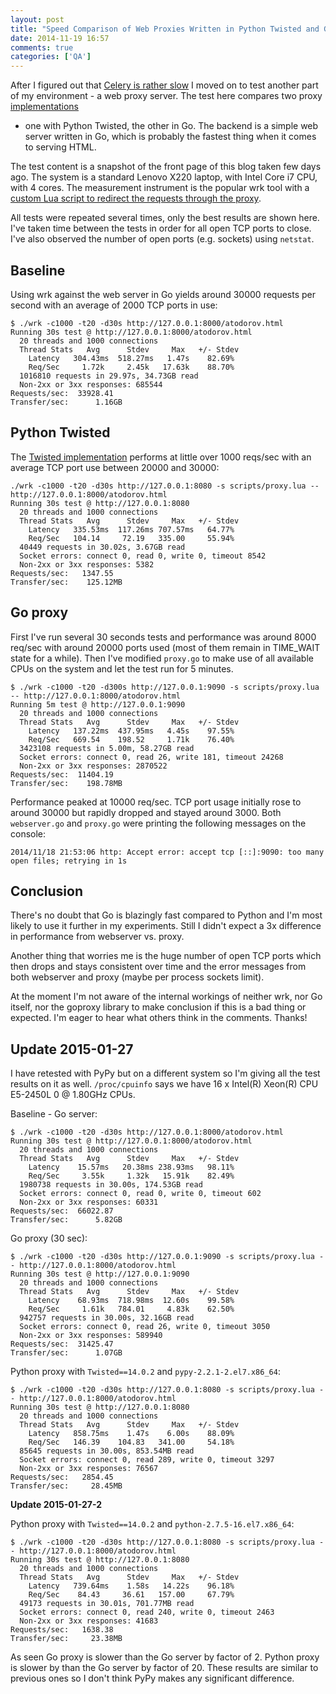 ```yaml
---
layout: post
title: "Speed Comparison of Web Proxies Written in Python Twisted and Go"
date: 2014-11-19 16:57
comments: true
categories: ['QA']
---
```


After I figured out that
[Celery is rather slow](/blog/2014/11/11/speeding-up-celery-backends-part-3/)
I moved on to test another part of my environment - a web proxy server.
The test here compares two proxy 
[implementations](https://gist.github.com/atodorov/666035d270d97d982cd5)
- one with Python Twisted,
the other in Go. The backend is a simple web server written in Go, which is
probably the fastest thing when it comes to serving HTML.

The test content is a snapshot of the front page of this blog taken few days ago.
The system is a standard Lenovo X220 laptop, with Intel Core i7 CPU, with 4 cores.
The measurement instrument is the popular wrk tool with a
[custom Lua script to redirect the requests through the proxy](/blog/2014/11/18/proxy-support-for-wrk-http-benchmarking-tool/).

All tests were repeated several times, only the best results are shown here.
I've taken time between the tests in order for all open TCP ports to close.
I've also observed the number of open ports (e.g. sockets) using `netstat`.

Baseline
--------

Using wrk against the web server in Go yields around 30000 requests per second
with an average of 2000 TCP ports in use:

    $ ./wrk -c1000 -t20 -d30s http://127.0.0.1:8000/atodorov.html
    Running 30s test @ http://127.0.0.1:8000/atodorov.html
      20 threads and 1000 connections
      Thread Stats   Avg      Stdev     Max   +/- Stdev
        Latency   304.43ms  518.27ms   1.47s    82.69%
        Req/Sec     1.72k     2.45k   17.63k    88.70%
      1016810 requests in 29.97s, 34.73GB read
      Non-2xx or 3xx responses: 685544
    Requests/sec:  33928.41
    Transfer/sec:      1.16GB


Python Twisted
--------------

The [Twisted implementation](https://gist.github.com/atodorov/666035d270d97d982cd5)
performs at little over 1000 reqs/sec with an average TCP port use between 20000 and 30000:

    ./wrk -c1000 -t20 -d30s http://127.0.0.1:8080 -s scripts/proxy.lua -- http://127.0.0.1:8000/atodorov.html
    Running 30s test @ http://127.0.0.1:8080
      20 threads and 1000 connections
      Thread Stats   Avg      Stdev     Max   +/- Stdev
        Latency   335.53ms  117.26ms 707.57ms   64.77%
        Req/Sec   104.14     72.19   335.00     55.94%
      40449 requests in 30.02s, 3.67GB read
      Socket errors: connect 0, read 0, write 0, timeout 8542
      Non-2xx or 3xx responses: 5382
    Requests/sec:   1347.55
    Transfer/sec:    125.12MB


Go proxy
--------

First I've run several 30 seconds tests and performance was around 8000 req/sec
with around 20000 ports used (most of them remain in TIME_WAIT state for a while).
Then I've modified `proxy.go` to make use of all available CPUs on the system and let
the test run for 5 minutes.

    $ ./wrk -c1000 -t20 -d300s http://127.0.0.1:9090 -s scripts/proxy.lua -- http://127.0.0.1:8000/atodorov.html
    Running 5m test @ http://127.0.0.1:9090
      20 threads and 1000 connections
      Thread Stats   Avg      Stdev     Max   +/- Stdev
        Latency   137.22ms  437.95ms   4.45s    97.55%
        Req/Sec   669.54    198.52     1.71k    76.40%
      3423108 requests in 5.00m, 58.27GB read
      Socket errors: connect 0, read 26, write 181, timeout 24268
      Non-2xx or 3xx responses: 2870522
    Requests/sec:  11404.19
    Transfer/sec:    198.78MB

Performance peaked at 10000 req/sec. TCP port usage initially rose to around 30000
but rapidly dropped and stayed around 3000. Both `webserver.go` and `proxy.go` were
printing the following messages on the console:

    2014/11/18 21:53:06 http: Accept error: accept tcp [::]:9090: too many open files; retrying in 1s

Conclusion
----------

There's no doubt that Go is blazingly fast compared to Python and I'm most likely to use it
further in my experiments. Still I didn't expect a 3x difference in performance from webserver vs. proxy.

Another thing that worries me is the huge number of open TCP ports which then drops and stays
consistent over time and the error messages from both webserver and proxy (maybe per process sockets limit).

At the moment I'm not aware of the internal workings of neither wrk, nor
Go itself, nor the goproxy library to make conclusion if this is a bad thing or expected.
I'm eager to hear what others think in the comments. Thanks!


Update 2015-01-27
-----------------

I have retested with PyPy but on a different system so I'm giving all the test results
on it as well. `/proc/cpuinfo` says we have 16 x Intel(R) Xeon(R) CPU E5-2450L 0 @ 1.80GHz
CPUs. 

Baseline - Go server:

    $ ./wrk -c1000 -t20 -d30s http://127.0.0.1:8000/atodorov.html
    Running 30s test @ http://127.0.0.1:8000/atodorov.html
      20 threads and 1000 connections
      Thread Stats   Avg      Stdev     Max   +/- Stdev
        Latency    15.57ms   20.38ms 238.93ms   98.11%
        Req/Sec     3.55k     1.32k   15.91k    82.49%
      1980738 requests in 30.00s, 174.53GB read
      Socket errors: connect 0, read 0, write 0, timeout 602
      Non-2xx or 3xx responses: 60331
    Requests/sec:  66022.87
    Transfer/sec:      5.82GB


Go proxy (30 sec):

    $ ./wrk -c1000 -t20 -d30s http://127.0.0.1:9090 -s scripts/proxy.lua -- http://127.0.0.1:8000/atodorov.html
    Running 30s test @ http://127.0.0.1:9090
      20 threads and 1000 connections
      Thread Stats   Avg      Stdev     Max   +/- Stdev
        Latency    68.93ms  718.98ms  12.60s    99.58%
        Req/Sec     1.61k   784.01     4.83k    62.50%
      942757 requests in 30.00s, 32.16GB read
      Socket errors: connect 0, read 26, write 0, timeout 3050
      Non-2xx or 3xx responses: 589940
    Requests/sec:  31425.47
    Transfer/sec:      1.07GB


Python proxy with `Twisted==14.0.2` and `pypy-2.2.1-2.el7.x86_64`:

    $ ./wrk -c1000 -t20 -d30s http://127.0.0.1:8080 -s scripts/proxy.lua -- http://127.0.0.1:8000/atodorov.html
    Running 30s test @ http://127.0.0.1:8080
      20 threads and 1000 connections
      Thread Stats   Avg      Stdev     Max   +/- Stdev
        Latency   858.75ms    1.47s    6.00s    88.09%
        Req/Sec   146.39    104.83   341.00     54.18%
      85645 requests in 30.00s, 853.54MB read
      Socket errors: connect 0, read 289, write 0, timeout 3297
      Non-2xx or 3xx responses: 76567
    Requests/sec:   2854.45
    Transfer/sec:     28.45MB

**Update 2015-01-27-2**

Python proxy with `Twisted==14.0.2` and `python-2.7.5-16.el7.x86_64`:

    $ ./wrk -c1000 -t20 -d30s http://127.0.0.1:8080 -s scripts/proxy.lua -- http://127.0.0.1:8000/atodorov.html
    Running 30s test @ http://127.0.0.1:8080
      20 threads and 1000 connections
      Thread Stats   Avg      Stdev     Max   +/- Stdev
        Latency   739.64ms    1.58s   14.22s    96.18%
        Req/Sec    84.43     36.61   157.00     67.79%
      49173 requests in 30.01s, 701.77MB read
      Socket errors: connect 0, read 240, write 0, timeout 2463
      Non-2xx or 3xx responses: 41683
    Requests/sec:   1638.38
    Transfer/sec:     23.38MB


As seen Go proxy is slower than the Go server by factor of 2.
Python proxy is slower by than the Go server by factor of 20.
These results are similar to previous ones so I don't think PyPy
makes any significant difference.
